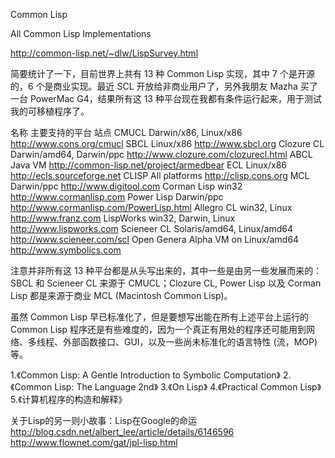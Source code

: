 Common Lisp

All Common Lisp Implementations

http://common-lisp.net/~dlw/LispSurvey.html

简要统计了一下，目前世界上共有 13 种 Common Lisp 实现，其中 7 个是开源的，6 个是商业实现。最近 SCL 开放给非商业用户了，另外我朋友 Mazha 买了一台 PowerMac G4，结果所有这 13 种平台现在我都有条件运行起来，用于测试我的可移植程序了。

名称
主要支持的平台
站点
CMUCL
Darwin/x86, Linux/x86
http://www.cons.org/cmucl
SBCL
Linux/x86
http://www.sbcl.org
Clozure CL
Darwin/amd64, Darwin/ppc
http://www.clozure.com/clozurecl.html
ABCL
Java VM
http://common-lisp.net/project/armedbear
ECL
Linux/x86
http://ecls.sourceforge.net
CLISP
All platforms
http://clisp.cons.org
MCL
Darwin/ppc
http://www.digitool.com
Corman Lisp
win32
http://www.cormanlisp.com
Power Lisp
Darwin/ppc
http://www.cormanlisp.com/PowerLisp.html
Allegro CL
win32, Linux
http://www.franz.com
LispWorks
win32, Darwin, Linux
http://www.lispworks.com
Scieneer CL
Solaris/amd64, Linux/amd64
http://www.scieneer.com/scl
Open Genera
Alpha VM on Linux/amd64
http://www.symbolics.com

注意并非所有这 13 种平台都是从头写出来的，其中一些是由另一些发展而来的：SBCL 和 Scieneer CL 来源于 CMUCL；Clozure CL, Power Lisp 以及 Corman Lisp 都是来源于商业 MCL (Macintosh Common Lisp)。

虽然 Common Lisp 早已标准化了，但是要想写出能在所有上述平台上运行的 Common Lisp 程序还是有些难度的，因为一个真正有用处的程序还可能用到网络、多线程、外部函数接口、GUI，以及一些尚未标准化的语言特性 (流，MOP) 等。




1.《Common Lisp: A Gentle Introduction to Symbolic Computation》
2.《Common Lisp: The Language 2nd》
3.《On Lisp》
4.《Practical Common Lisp》
5.《计算机程序的构造和解释》

关于Lisp的另一则小故事：Lisp在Google的命运
http://blog.csdn.net/albert_lee/article/details/6146596
http://www.flownet.com/gat/jpl-lisp.html
